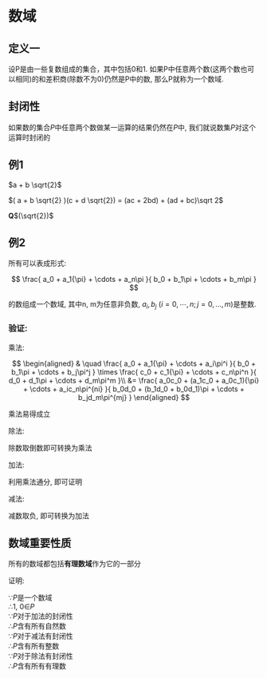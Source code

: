 # 数域

## 定义一

设P是由一些复数组成的集合，其中包括0和1. 如果P中任意两个数(这两个数也可以相同)的和差积商(除数不为0)仍然是P中的数, 那么P就称为一个数域.

## 封闭性

如果数的集合$P$中任意两个数做某一运算的结果仍然在$P$中, 我们就说数集$P$对这个运算时封闭的


## 例1

$a + b \sqrt{2}$

$( a + b \sqrt{2} )(c + d \sqrt{2}) = (ac + 2bd) + (ad + bc)\sqrt 2$

**Q**$(\sqrt{2})$

## 例2

所有可以表成形式: 

$$
\frac{
    a_0 + a_1{\pi} + \cdots + a_n\pi
}{
    b_0 + b_1\pi + \cdots + b_m\pi
}
$$

的数组成一个数域, 其中n, m为任意非负数, $a_i, b_j \ (i=0, \cdots ,n;j=0,\dots,m)$是整数.

### 验证:

乘法:

$$
\begin{aligned}
& \quad \frac{
    a_0 + a_1{\pi} + \cdots + a_i\pi^i
}{
    b_0 + b_1\pi + \cdots + b_j\pi^j
}
\times
\frac{
    c_0 + c_1{\pi} + \cdots + c_n\pi^n
}{
    d_0 + d_1\pi + \cdots + d_m\pi^m
}\\
&= \frac{
    a_0c_0 + (a_1c_0 + a_0c_1){\pi} + \cdots + a_ic_n\pi^{ni}
}{
    b_0d_0 + (b_1d_0 + b_0d_1)\pi + \cdots + b_jd_m\pi^{mj}
}
\end{aligned}
$$

乘法易得成立

除法:

除数取倒数即可转换为乘法

加法:

利用乘法通分, 即可证明

减法:

减数取负, 即可转换为加法

## 数域重要性质

所有的数域都包括**有理数域**作为它的一部分

证明:

∵$P$是一个数域  
∴1, 0∈$P$  
∵$P$对于加法的封闭性  
∴$P$含有所有自然数  
∵$P$对于减法有封闭性  
∴$P$含有所有整数  
∵$P$对于除法有封闭性  
∴$P$含有所有有理数  
